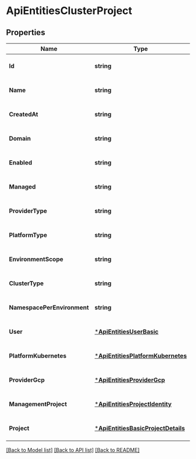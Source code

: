 # ApiEntitiesClusterProject

## Properties
Name | Type | Description | Notes
------------ | ------------- | ------------- | -------------
**Id** | **string** |  | [optional] [default to null]
**Name** | **string** |  | [optional] [default to null]
**CreatedAt** | **string** |  | [optional] [default to null]
**Domain** | **string** |  | [optional] [default to null]
**Enabled** | **string** |  | [optional] [default to null]
**Managed** | **string** |  | [optional] [default to null]
**ProviderType** | **string** |  | [optional] [default to null]
**PlatformType** | **string** |  | [optional] [default to null]
**EnvironmentScope** | **string** |  | [optional] [default to null]
**ClusterType** | **string** |  | [optional] [default to null]
**NamespacePerEnvironment** | **string** |  | [optional] [default to null]
**User** | [***ApiEntitiesUserBasic**](API_Entities_UserBasic.md) |  | [optional] [default to null]
**PlatformKubernetes** | [***ApiEntitiesPlatformKubernetes**](API_Entities_Platform_Kubernetes.md) |  | [optional] [default to null]
**ProviderGcp** | [***ApiEntitiesProviderGcp**](API_Entities_Provider_Gcp.md) |  | [optional] [default to null]
**ManagementProject** | [***ApiEntitiesProjectIdentity**](API_Entities_ProjectIdentity.md) |  | [optional] [default to null]
**Project** | [***ApiEntitiesBasicProjectDetails**](API_Entities_BasicProjectDetails.md) |  | [optional] [default to null]

[[Back to Model list]](../README.md#documentation-for-models) [[Back to API list]](../README.md#documentation-for-api-endpoints) [[Back to README]](../README.md)


